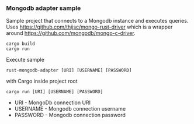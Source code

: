 ### Mongodb adapter sample
Sample project that connects to a Mongodb instance and executes queries.
Uses https://github.com/thijsc/mongo-rust-driver which is a wrapper around https://github.com/mongodb/mongo-c-driver.

```
cargo build
cargo run
```

Execute sample
```
rust-mongodb-adapter [URI] [USERNAME] [PASSWORD]
```
with Cargo inside project root
```
cargo run [URI] [USERNAME] [PASSWORD]
```

- URI - MongoDb connection URI
- USERNAME - Mongodb connection username
- PASSWORD - Mongodb connection password